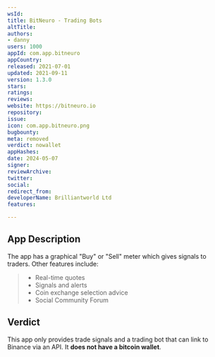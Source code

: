 ```yaml
---
wsId: 
title: BitNeuro - Trading Bots
altTitle: 
authors:
- danny
users: 1000
appId: com.app.bitneuro
appCountry: 
released: 2021-07-01
updated: 2021-09-11
version: 1.3.0
stars: 
ratings: 
reviews: 
website: https://bitneuro.io
repository: 
issue: 
icon: com.app.bitneuro.png
bugbounty: 
meta: removed
verdict: nowallet
appHashes: 
date: 2024-05-07
signer: 
reviewArchive: 
twitter: 
social: 
redirect_from: 
developerName: Brilliantworld Ltd
features: 

---
```


## App Description

The app has a graphical "Buy" or "Sell" meter which gives signals to traders. Other features include:

> - Real-time quotes
> - Signals and alerts
> - Coin exchange selection advice
> - Social Community Forum

## Verdict

This app only provides trade signals and a trading bot that can link to Binance via an API. It **does not have a bitcoin wallet**. 
